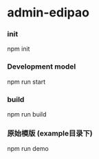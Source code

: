 # admin-edipao

### init
npm init 

### Development model
npm run start

### build
npm run build


### 原始模版 (example目录下)
npm run demo

